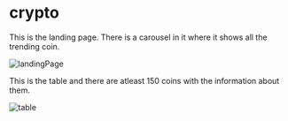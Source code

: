 # crypto
This is the landing page. There is a carousel in it where it shows all the trending coin.

![landingPage](https://user-images.githubusercontent.com/101665844/208250445-7b6b1846-6076-4b6e-8be0-9095c721c7fe.PNG)

This is the table and there are atleast 150 coins with the information about them.

![table](https://user-images.githubusercontent.com/101665844/208250719-6dfd77c9-8d58-4ab3-a344-70c16450d6e6.PNG)

